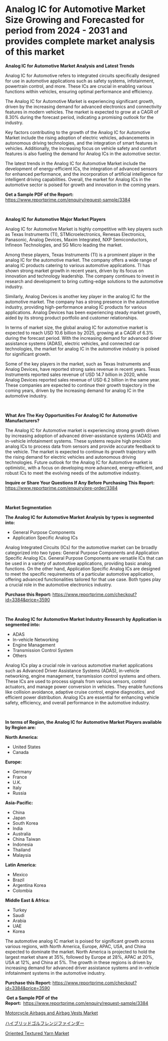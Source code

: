 <p><h1>Analog IC for Automotive Market Size Growing and Forecasted for period from 2024 - 2031 and provides complete market analysis of this market</h1></p><p><strong>Analog IC for Automotive Market Analysis and Latest Trends</strong></p>
<p><p>Analog IC for Automotive refers to integrated circuits specifically designed for use in automotive applications such as safety systems, infotainment, powertrain control, and more. These ICs are crucial in enabling various functions within vehicles, ensuring optimal performance and efficiency.</p><p>The Analog IC for Automotive Market is experiencing significant growth, driven by the increasing demand for advanced electronics and connectivity features in modern vehicles. The market is expected to grow at a CAGR of 8.30% during the forecast period, indicating a promising outlook for the industry.</p><p>Key factors contributing to the growth of the Analog IC for Automotive Market include the rising adoption of electric vehicles, advancements in autonomous driving technologies, and the integration of smart features in vehicles. Additionally, the increasing focus on vehicle safety and comfort features is also fueling the demand for Analog ICs in the automotive sector.</p><p>The latest trends in the Analog IC for Automotive Market include the development of energy-efficient ICs, the integration of advanced sensors for enhanced performance, and the incorporation of artificial intelligence for intelligent driving capabilities. Overall, the market for Analog ICs in the automotive sector is poised for growth and innovation in the coming years.</p></p>
<p><strong>Get a Sample PDF of the Report:&nbsp;</strong> <a href="https://www.reportprime.com/enquiry/request-sample/3384">https://www.reportprime.com/enquiry/request-sample/3384</a></p>
<p>&nbsp;</p>
<p><strong>Analog IC for Automotive Major Market Players</strong></p>
<p><p>Analog IC for Automotive Market is highly competitive with key players such as Texas Instruments (TI), STMicroelectronics, Renesas Electronics, Panasonic, Analog Devices, Maxim Integrated, NXP Semiconductors, Infineon Technologies, and SG Micro leading the market. </p><p>Among these players, Texas Instruments (TI) is a prominent player in the analog IC for the automotive market. The company offers a wide range of analog IC products catering to various automotive applications. TI has shown strong market growth in recent years, driven by its focus on innovation and technology leadership. The company continues to invest in research and development to bring cutting-edge solutions to the automotive industry.</p><p>Similarly, Analog Devices is another key player in the analog IC for the automotive market. The company has a strong presence in the automotive industry, providing high-performance analog IC products for various applications. Analog Devices has been experiencing steady market growth, aided by its strong product portfolio and customer relationships.</p><p>In terms of market size, the global analog IC for automotive market is expected to reach USD 10.6 billion by 2025, growing at a CAGR of 6.3% during the forecast period. With the increasing demand for advanced driver assistance systems (ADAS), electric vehicles, and connected car technologies, the market for analog IC in the automotive industry is poised for significant growth.</p><p>Some of the key players in the market, such as Texas Instruments and Analog Devices, have reported strong sales revenue in recent years. Texas Instruments reported sales revenue of USD 14.7 billion in 2020, while Analog Devices reported sales revenue of USD 6.2 billion in the same year. These companies are expected to continue their growth trajectory in the coming years, driven by the increasing demand for analog IC in the automotive industry.</p></p>
<p>&nbsp;</p>
<p><strong>What Are The Key Opportunities For Analog IC for Automotive Manufacturers?</strong></p>
<p><p>The Analog IC for Automotive market is experiencing strong growth driven by increasing adoption of advanced driver-assistance systems (ADAS) and in-vehicle infotainment systems. These systems require high precision analog ICs to process data from sensors and provide accurate feedback to the vehicle. The market is expected to continue its growth trajectory with the rising demand for electric vehicles and autonomous driving technologies. Future outlook for the Analog IC for Automotive market is optimistic, with a focus on developing more advanced, energy-efficient, and robust ICs to meet the evolving needs of the automotive industry.</p></p>
<p><strong>Inquire or Share Your Questions If Any Before Purchasing This Report:</strong> <a href="https://www.reportprime.com/enquiry/pre-order/3384">https://www.reportprime.com/enquiry/pre-order/3384</a></p>
<p>&nbsp;</p>
<p><strong>Market Segmentation</strong></p>
<p><strong>The Analog IC for Automotive Market Analysis by types is segmented into:</strong></p>
<p><ul><li>General Purpose Components</li><li>Application Specific Analog ICs</li></ul></p>
<p><p>Analog Integrated Circuits (ICs) for the automotive market can be broadly categorized into two types: General Purpose Components and Application Specific Analog ICs. General Purpose Components are versatile ICs that can be used in a variety of automotive applications, providing basic analog functions. On the other hand, Application Specific Analog ICs are designed to meet the specific requirements of a particular automotive application, offering advanced functionalities tailored for that use case. Both types play a crucial role in the automotive electronics industry.</p></p>
<p><strong>Purchase this Report:&nbsp;</strong><a href="https://www.reportprime.com/checkout?id=3384&price=3590">https://www.reportprime.com/checkout?id=3384&price=3590</a></p>
<p>&nbsp;</p>
<p><strong>The Analog IC for Automotive Market Industry Research by Application is segmented into:</strong></p>
<p><ul><li>ADAS</li><li>In-vehicle Networking</li><li>Engine Management</li><li>Transmission Control System</li><li>Others</li></ul></p>
<p><p>Analog ICs play a crucial role in various automotive market applications such as Advanced Driver Assistance Systems (ADAS), in-vehicle networking, engine management, transmission control systems and others. These ICs are used to process signals from various sensors, control actuators, and manage power conversion in vehicles. They enable functions like collision avoidance, adaptive cruise control, engine diagnostics, and efficient power distribution. Analog ICs are essential for enhancing vehicle safety, efficiency, and overall performance in the automotive industry.</p></p>
<p>&nbsp;</p>
<p><strong>In terms of Region, the Analog IC for Automotive Market Players available by Region are:</strong></p>
<p>
    <p> <strong> North America: </strong>
        <ul>
            <li>United States</li>
            <li>Canada</li>
        </ul>
        </p> 
    <p> <strong> Europe: </strong>
        <ul>
            <li>Germany</li>
            <li>France</li>
            <li>U.K.</li>
            <li>Italy</li>
            <li>Russia</li>
        </ul>
        </p> 
    <p> <strong> Asia-Pacific: </strong>
        <ul>
            <li>China</li>
            <li>Japan</li>
            <li>South Korea</li>
            <li>India</li>
            <li>Australia</li>
            <li>China Taiwan</li>
            <li>Indonesia</li>
            <li>Thailand</li>
            <li>Malaysia</li>
        </ul>
        </p> 
    <p> <strong> Latin America: </strong>
        <ul>
            <li>Mexico</li>
            <li>Brazil</li>
            <li>Argentina Korea</li>
            <li>Colombia</li>
        </ul>
        </p> 
    <p> <strong> Middle East & Africa: </strong>
        <ul>
            <li>Turkey</li>
            <li>Saudi</li>
            <li>Arabia</li>
            <li>UAE</li>
            <li>Korea</li>
        </ul>
    </p>
    </p>
<p><p>The automotive analog IC market is poised for significant growth across various regions, with North America, Europe, APAC, USA, and China expected to dominate the market. North America is projected to hold the largest market share at 35%, followed by Europe at 28%, APAC at 20%, USA at 12%, and China at 5%. The growth in these regions is driven by increasing demand for advanced driver assistance systems and in-vehicle infotainment systems in the automotive industry.</p></p>
<p><strong>Purchase this Report: </strong><a href="https://www.reportprime.com/checkout?id=3384&price=3590">https://www.reportprime.com/checkout?id=3384&price=3590</a></p>
<p>&nbsp;<strong>Get a Sample PDF of the Report:&nbsp;&nbsp;</strong><a href="https://www.reportprime.com/enquiry/request-sample/3384">https://www.reportprime.com/enquiry/request-sample/3384</a></p>
<p><strong></strong></p>
<p><p><a href="https://www.linkedin.com/pulse/motorcycle-airbags-airbag-vests-market-offer-valuable-rmjie?trackingId=%2FhfBY7LGaNSe7Q9RuUuGaQ%3D%3D">Motorcycle Airbags and Airbag Vests Market</a></p><p><a href="https://github.com/mreklxf44233/Market-Research-Report-List-1/blob/main/724851413910.md">ハイブリッドゴルフレンジファインダー</a></p><p><a href="https://www.linkedin.com/pulse/oriented-textured-yarn-market-research-report-forecasted-ug3ne?trackingId=oxNodZ6jc78PhZop38TU8w%3D%3D">Oriented Textured Yarn Market</a></p></p>